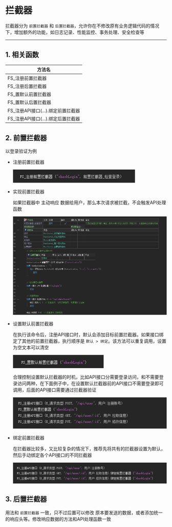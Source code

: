 # 拦截器

拦截器分为 `前置拦截器` 和 `后置拦截器`，允许你在不修改原有业务逻辑代码的情况下，增加额外的功能，如日志记录、性能监控、事务处理、安全检查等

---



## 1. 相关函数

| 方法名                             |
| ---------------------------------- |
| FS_注册前置拦截器                  |
| FS_注册后置拦截器                  |
| FS_置默认前置拦截器                |
| FS_置默认后置拦截器                |
| FS_注册API接口(...).绑定前置拦截器 |
| FS_注册API接口(...).绑定后置拦截器 |



## 2. 前置拦截器

以登录验证为例

- 注册前置拦截器

  ![image-20231130104816669](拦截器.assets/image-20231130104816669.png)

- 实现前置拦截器

  如果拦截器中 主动响应 数据给用户，那么本次请求被拦截，不会触发API处理函数

  ![image-20231130104738503](拦截器.assets/image-20231130104738503.png)

- 设置默认前置拦截器

  在执行该命令后，注册API接口时，默认会添加目标前置拦截器。如果接口绑定了其他的前置拦截器，执行顺序是 `默认 > 绑定`。该方法可以重复调用，设置为空文本可以清空

  ![image-20231130110436605](拦截器.assets/image-20231130110436605.png)

  合理控制设置默认拦截器的时机，比如API接口分需要登录访问，和不需要登录访问两种，在下面例子中，在设置默认拦截器前的API接口不需要登录即可调用，后面的API接口需要通过拦截器验证

  ![image-20231130113633199](拦截器.assets/image-20231130113633199.png)

- 绑定前置拦截器

  在拦截器比较多，又比较复杂的情况下，推荐先将共有的拦截器设置为默认，然后手动绑定各个API接口的不同拦截器

  ![image-20231130105543557](拦截器.assets/image-20231130105543557.png)

  



## 3. 后置拦截器

用法和 `前置拦截器` 一致，只不过后置可以修改 原本要发送的数据，或者添加统一的响应头等。修改响应数据的方法和API处理函数一致
